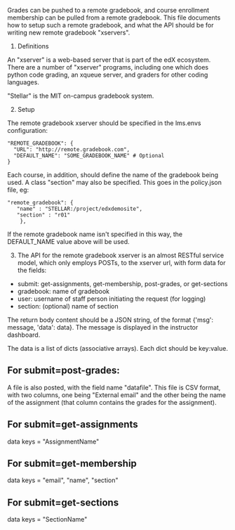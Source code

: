 Grades can be pushed to a remote gradebook, and course enrollment membership can be pulled from a remote gradebook.  This file documents how to setup such a remote gradebook, and what the API should be for writing new remote gradebook "xservers".

1. Definitions

An "xserver" is a web-based server that is part of the edX ecosystem.  There are a number of "xserver" programs, including one which does python code grading, an xqueue server, and graders for other coding languages.

"Stellar" is the MIT on-campus gradebook system.

2. Setup

The remote gradebook xserver should be specified in the lms.envs configuration:

    "REMOTE_GRADEBOOK": {
      "URL": "http://remote.gradebook.com",
      "DEFAULT_NAME": "SOME_GRADEBOOK_NAME" # Optional
    }

Each course, in addition, should define the name of the gradebook being used.  A class "section" may also be specified.  This goes in the policy.json file, eg:

    "remote_gradebook": {
       "name" : "STELLAR:/project/edxdemosite",
       "section" : "r01"
        },
        
If the remote gradebook name isn't specified in this way, the DEFAULT_NAME value above will be used.

3. The API for the remote gradebook xserver is an almost RESTful service model, which only employs POSTs, to the xserver url, with form data for the fields:

 - submit: get-assignments, get-membership, post-grades, or get-sections
 - gradebook: name of gradebook
 - user: username of staff person initiating the request (for logging)
 - section: (optional) name of section

The return body content should be a JSON string, of the format {'msg': message, 'data': data}.  The message is displayed in the instructor dashboard.

The data is a list of dicts (associative arrays).  Each dict should be key:value.

## For submit=post-grades:

A file is also posted, with the field name "datafile".  This file is CSV format, with two columns, one being "External email" and the other being the name of the assignment (that column contains the grades for the assignment).

## For submit=get-assignments

data keys = "AssignmentName"

## For submit=get-membership

data keys = "email", "name", "section"

## For submit=get-sections

data keys = "SectionName"

